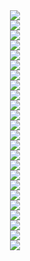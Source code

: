 <div align="center">
  <div>
    <img src="https://github.com/user-attachments/assets/b657796d-3d95-4b41-8a36-2323694a958b">
  </div>
  <div>
    <img src="https://github.com/user-attachments/assets/69aa0223-8700-4fd6-a161-41db01d263e9">
  </div>
  <div>
    <img src="https://github.com/user-attachments/assets/98baf7db-a11d-4b40-976c-d37206934c98">
  </div>
  <div>
    <img src="https://github.com/user-attachments/assets/9573ee3b-ca7f-4567-8acb-d007e18fca80">
  </div>
  <div>
    <img src="https://github.com/user-attachments/assets/4ec7e264-b1d1-4df7-9aae-dfa827d3d8f8">
  </div>
  <div>
    <img src="https://github.com/user-attachments/assets/bb30659c-0e5d-4897-8efe-f92fc8d60ec9">
  </div>
  <div>
    <img src="https://github.com/user-attachments/assets/61cc55b5-82f0-4f1d-a908-edac085b77ea">
  </div>
  <div>
    <img src="https://github.com/user-attachments/assets/783fa9d2-30c5-4fac-a5b1-f9b0930f2249">
  </div>
  <div>
    <img src="https://github.com/user-attachments/assets/8acd9870-ff22-456d-abaa-bd58ede4eabe">
  </div>
  <div>
    <img src="https://github.com/user-attachments/assets/1edc75a3-9c68-41b4-8ff9-b4e96c4782ac">
  </div>
  <div>
    <img src="https://github.com/user-attachments/assets/708d198b-5b91-4332-85c6-a40089ef0005">
  </div>
  <div>
    <img src="https://github.com/user-attachments/assets/8d7e57b2-34a3-46d6-8e68-5bf0ee1ed08a">
  </div>
    <div>
    <img src="https://github.com/user-attachments/assets/078e9e2d-0f1f-47bf-b9d1-7a0fcbb8696f">
  </div>
  <div>
    <img src="https://github.com/user-attachments/assets/c5e92ea9-77db-4276-b2d0-0e6c7256aa01">
  </div>
  <div>
    <img src="https://github.com/user-attachments/assets/3bb0b07b-a4fb-4c25-beea-2d020b9baa30">
  </div>
  <div>
    <img src="https://github.com/user-attachments/assets/454ea23b-6a27-4481-968d-0b1dc1f4a4ca">
  </div>
  <div>
    <img src="https://github.com/user-attachments/assets/d4097d90-1978-4373-9eb1-3eff1a803f4c">
  </div>
  <div>
    <img src="https://github.com/user-attachments/assets/cf8146cd-974f-40c3-91ba-c768fd8aae04">
  </div>
  <div>
    <img src="https://github.com/user-attachments/assets/b52acebf-521f-4a65-a463-e8e15df11362">
  </div>
  <div>
    <img src="https://github.com/user-attachments/assets/b819793b-e91b-4816-a4a7-8cc8e3f5178e">
  </div>
  <div>
    <img src="https://github.com/user-attachments/assets/6bd4364e-704e-41a8-949c-9d7415407878">
  </div>
  <div>
    <img src="https://github.com/user-attachments/assets/de800e71-18a4-4898-a42e-b1f83ec178c5">
  </div>
  <div>
    <img src="https://github.com/user-attachments/assets/163c6f4e-61f9-4483-8d44-4433cbef8dc6">
  </div>
  <div>
    <img src="https://github.com/user-attachments/assets/f0c373ba-a65d-45c4-8223-a76c9e2caf57">
  </div>
</div>
